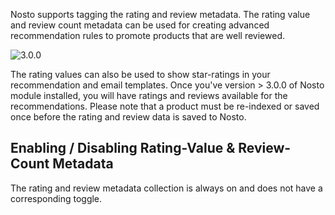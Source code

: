 Nosto supports tagging the rating and review metadata. The rating value and review count metadata can be used for creating advanced recommendation rules to promote products that are well reviewed.

![3.0.0](https://img.shields.io/badge/nosto-3.0.0-green.svg)

The rating values can also be used to show star-ratings in your recommendation and email templates. Once you've version > 3.0.0 of Nosto module installed, you will have ratings and reviews available for the recommendations. Please note that a product must be re-indexed or saved once before the rating and review data is saved to Nosto. 

## Enabling / Disabling Rating-Value & Review-Count Metadata

The rating and review metadata collection is always on and does not have a corresponding toggle.
